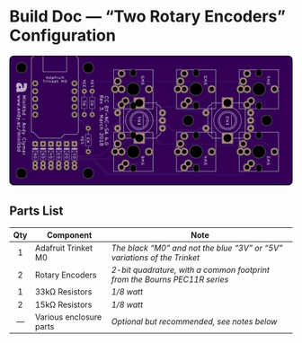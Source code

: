 # Build Doc — “Two Rotary Encoders” Configuration

![minikbd-oshpark-front](/images/minikbd-oshpark-front.png)


## Parts List

Qty | Component | Note
:---:|---|---
1 | Adafruit Trinket M0 | *The black “M0” and not the blue “3V” or “5V” variations of the Trinket*
2 | Rotary Encoders | *2-bit quadrature, with a common footprint from the Bourns PEC11R series*
1 | 33kΩ Resistors | *1/8 watt*
2 | 15kΩ Resistors | *1/8 watt*
— | Various enclosure parts | *Optional but recommended, see notes below*
